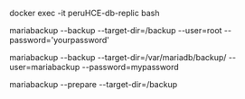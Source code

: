 docker exec -it peruHCE-db-replic bash


mariabackup --backup --target-dir=/backup --user=root --password='yourpassword'




mariabackup --backup --target-dir=/var/mariadb/backup/ --user=mariabackup --password=mypassword






mariabackup --prepare --target-dir=/backup